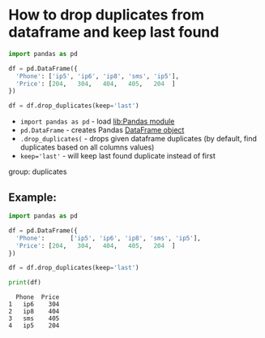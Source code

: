 # How to drop duplicates from dataframe and keep last found

```python
import pandas as pd

df = pd.DataFrame({
  'Phone': ['ip5', 'ip6', 'ip8', 'sms', 'ip5'],
  'Price': [204,   304,   404,   405,   204  ]
})

df = df.drop_duplicates(keep='last')
```

- `import pandas as pd` - load [lib:Pandas module](/python-pandas/how-to-install-pandas)
- `pd.DataFrame` - creates Pandas [DataFrame object](https://pandas.pydata.org/docs/reference/api/pandas.DataFrame.html)
- `.drop_duplicates(` - drops given dataframe duplicates (by default, find duplicates based on all columns values)
- `keep='last'` - will keep last found duplicate instead of first

group: duplicates

## Example: 
```python
import pandas as pd

df = pd.DataFrame({
  'Phone':       ['ip5', 'ip6', 'ip8', 'sms', 'ip5'],
  'Price': [204,   304,   404,   405,   204  ]
})

df = df.drop_duplicates(keep='last')

print(df)
```
```
  Phone  Price
1   ip6    304
2   ip8    404
3   sms    405
4   ip5    204

```

